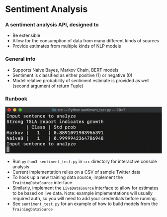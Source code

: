 # Sentiment Analysis
### A sentiment analysis API, designed to 
* Be extensible 
* Allow for the consumption of data from many different kinds of sources
* Provide estimates from multiple kinds of NLP models
### General info
* Supports Naive Bayes, Markov Chain, BERT models
* Sentiment is classified as either positive (1) or negative (0)
* Model relative probability of sentiment estimate is provided as well (second argument of return Tuple)
### Runbook
![](sentiment_analysis_demo.gif)
* Run `python3 sentiment_test.py` in `src` directory for interactive console analysis
* Current implementation relies on a CSV of sample Twitter data
* To hook up a new training data source, implement the `TrainingDataSource` interface
* Similarly, implement the `LiveDataSource` interface to allow for estimates to be based on live data. Note: example implementations will usually required auth, so you will need to add your credentials before running. 
* See `sentiment_test.py` for an example of how to build models from the `TrainingDataSource`